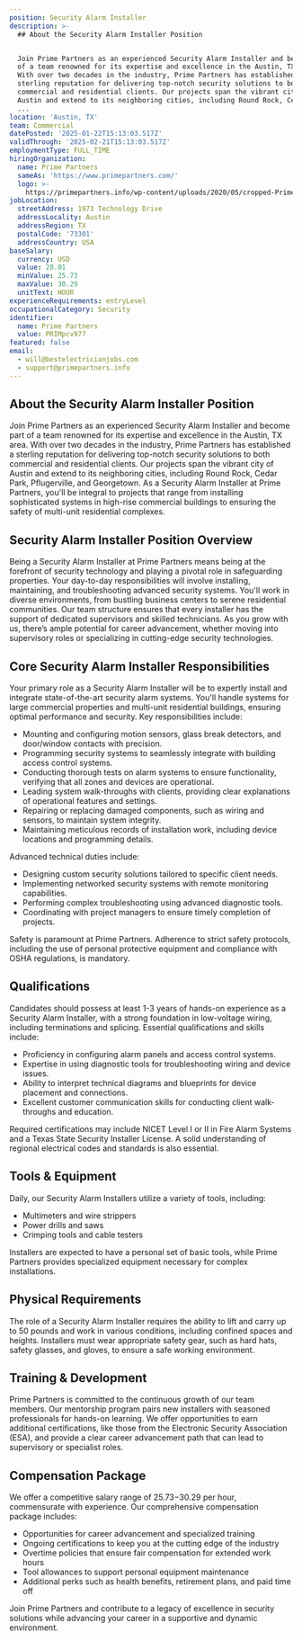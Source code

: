 ```yaml
---
position: Security Alarm Installer
description: >-
  ## About the Security Alarm Installer Position


  Join Prime Partners as an experienced Security Alarm Installer and become part
  of a team renowned for its expertise and excellence in the Austin, TX area.
  With over two decades in the industry, Prime Partners has established a
  sterling reputation for delivering top-notch security solutions to both
  commercial and residential clients. Our projects span the vibrant city of
  Austin and extend to its neighboring cities, including Round Rock, Cedar Park,
  ...
location: 'Austin, TX'
team: Commercial
datePosted: '2025-01-22T15:13:03.517Z'
validThrough: '2025-02-21T15:13:03.517Z'
employmentType: FULL_TIME
hiringOrganization:
  name: Prime Partners
  sameAs: 'https://www.primepartners.com/'
  logo: >-
    https://primepartners.info/wp-content/uploads/2020/05/cropped-Prime-Partners-Logo-NO-BG-1.png
jobLocation:
  streetAddress: 1973 Technology Drive
  addressLocality: Austin
  addressRegion: TX
  postalCode: '73301'
  addressCountry: USA
baseSalary:
  currency: USD
  value: 28.01
  minValue: 25.73
  maxValue: 30.29
  unitText: HOUR
experienceRequirements: entryLevel
occupationalCategory: Security
identifier:
  name: Prime Partners
  value: PRIMpcv977
featured: false
email:
  - will@bestelectricianjobs.com
  - support@primepartners.info
---
```




## About the Security Alarm Installer Position

Join Prime Partners as an experienced Security Alarm Installer and become part of a team renowned for its expertise and excellence in the Austin, TX area. With over two decades in the industry, Prime Partners has established a sterling reputation for delivering top-notch security solutions to both commercial and residential clients. Our projects span the vibrant city of Austin and extend to its neighboring cities, including Round Rock, Cedar Park, Pflugerville, and Georgetown. As a Security Alarm Installer at Prime Partners, you'll be integral to projects that range from installing sophisticated systems in high-rise commercial buildings to ensuring the safety of multi-unit residential complexes.

## Security Alarm Installer Position Overview

Being a Security Alarm Installer at Prime Partners means being at the forefront of security technology and playing a pivotal role in safeguarding properties. Your day-to-day responsibilities will involve installing, maintaining, and troubleshooting advanced security systems. You'll work in diverse environments, from bustling business centers to serene residential communities. Our team structure ensures that every installer has the support of dedicated supervisors and skilled technicians. As you grow with us, there’s ample potential for career advancement, whether moving into supervisory roles or specializing in cutting-edge security technologies.

## Core Security Alarm Installer Responsibilities

Your primary role as a Security Alarm Installer will be to expertly install and integrate state-of-the-art security alarm systems. You'll handle systems for large commercial properties and multi-unit residential buildings, ensuring optimal performance and security. Key responsibilities include:

- Mounting and configuring motion sensors, glass break detectors, and door/window contacts with precision.
- Programming security systems to seamlessly integrate with building access control systems.
- Conducting thorough tests on alarm systems to ensure functionality, verifying that all zones and devices are operational.
- Leading system walk-throughs with clients, providing clear explanations of operational features and settings.
- Repairing or replacing damaged components, such as wiring and sensors, to maintain system integrity.
- Maintaining meticulous records of installation work, including device locations and programming details.

Advanced technical duties include:

- Designing custom security solutions tailored to specific client needs.
- Implementing networked security systems with remote monitoring capabilities.
- Performing complex troubleshooting using advanced diagnostic tools.
- Coordinating with project managers to ensure timely completion of projects.

Safety is paramount at Prime Partners. Adherence to strict safety protocols, including the use of personal protective equipment and compliance with OSHA regulations, is mandatory.

## Qualifications

Candidates should possess at least 1-3 years of hands-on experience as a Security Alarm Installer, with a strong foundation in low-voltage wiring, including terminations and splicing. Essential qualifications and skills include:

- Proficiency in configuring alarm panels and access control systems.
- Expertise in using diagnostic tools for troubleshooting wiring and device issues.
- Ability to interpret technical diagrams and blueprints for device placement and connections.
- Excellent customer communication skills for conducting client walk-throughs and education.

Required certifications may include NICET Level I or II in Fire Alarm Systems and a Texas State Security Installer License. A solid understanding of regional electrical codes and standards is also essential.

## Tools & Equipment

Daily, our Security Alarm Installers utilize a variety of tools, including:

- Multimeters and wire strippers
- Power drills and saws
- Crimping tools and cable testers

Installers are expected to have a personal set of basic tools, while Prime Partners provides specialized equipment necessary for complex installations.

## Physical Requirements

The role of a Security Alarm Installer requires the ability to lift and carry up to 50 pounds and work in various conditions, including confined spaces and heights. Installers must wear appropriate safety gear, such as hard hats, safety glasses, and gloves, to ensure a safe working environment.

## Training & Development

Prime Partners is committed to the continuous growth of our team members. Our mentorship program pairs new installers with seasoned professionals for hands-on learning. We offer opportunities to earn additional certifications, like those from the Electronic Security Association (ESA), and provide a clear career advancement path that can lead to supervisory or specialist roles.

## Compensation Package

We offer a competitive salary range of $25.73-$30.29 per hour, commensurate with experience. Our comprehensive compensation package includes:

- Opportunities for career advancement and specialized training
- Ongoing certifications to keep you at the cutting edge of the industry
- Overtime policies that ensure fair compensation for extended work hours
- Tool allowances to support personal equipment maintenance
- Additional perks such as health benefits, retirement plans, and paid time off

Join Prime Partners and contribute to a legacy of excellence in security solutions while advancing your career in a supportive and dynamic environment.